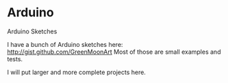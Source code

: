 # Arduino
Arduino Sketches

I have a bunch of Arduino sketches here: http://gist.github.com/GreenMoonArt
Most of those are small examples and tests. 

I will put larger and more complete projects here. 

